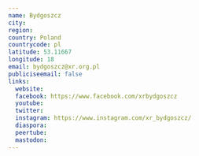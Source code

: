 ```yaml
---
name: Bydgoszcz
city:
region:
country: Poland
countrycode: pl
latitude: 53.11667
longitude: 18
email: bydgoszcz@xr.org.pl
publiciseemail: false
links:
  website:
  facebook: https://www.facebook.com/xrbydgoszcz
  youtube:
  twitter:
  instagram: https://www.instagram.com/xr_bydgoszcz/
  diaspora:
  peertube:
  mastodon:
---
```

